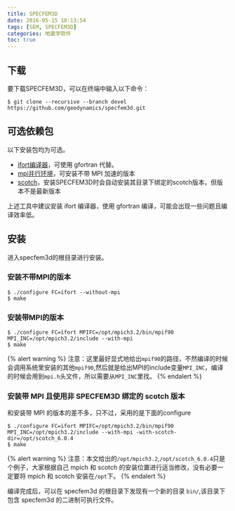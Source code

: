 ```yaml
---
title: SPECFEM3D
date: 2016-05-15 18:13:54
tags: [SEM, SPECFEM3D]
categories: 地震学软件
toc: true
---
```


## 下载

要下载SPECFEM3D，可以在终端中输入以下命令：

``` {.console}
$ git clone --recursive --branch devel https://github.com/geodynamics/specfem3d.git
```
## 可选依赖包
以下安装包均为可选。
+ [ifort编译器](intel.html)，可使用 gfortran 代替。
+ [mpi并行环境](mpich.html)，可安装不带 MPI 加速的版本
+ [scotch](scotch.html)，安装SPECFEM3D时会自动安装其目录下绑定的scotch版本，但版本不是最新版本


上述工具中建议安装 ifort 编译器，使用 gfortran 编译，可能会出现一些问题且编译效率低。

## 安装
进入specfem3d的根目录进行安装。
### 安装不带MPI的版本

``` {.console}
$ ./configure FC=ifort --without-mpi
$ make
```

### 安装带MPI的版本
``` {.console}
$ ./configure FC=ifort MPIFC=/opt/mpich3.2/bin/mpif90 MPI_INC=/opt/mpich3.2/include --with-mpi
$ make
```
{% alert warning %}
注意：这里最好显式地给出`mpif90`的路径，不然编译的时候会调用系统里安装的其他`mpif90`,然后就是给出MPI的include变量`MPI_INC`，编译的时候会用到`mpi.h`头文件，所以需要从`MPI_INC`里找。
{% endalert %}

### 安装带 MPI 且使用非 SPECFEM3D 绑定的 scotch 版本
和安装带 MPI 的版本的差不多，只不过，采用的是下面的configure
```
$ ./configure FC=ifort MPIFC=/opt/mpich3.2/bin/mpif90 MPI_INC=/opt/mpich3.2/include --with-mpi -with-scotch-dir=/opt/scotch_6.0.4
$ make
```
{% alert warning %}
注意：本文给出的`/opt/mpich3.2`,`/opt/scotch_6.0.4`只是个例子，大家根据自己 mpich 和 scotch 的安装位置进行适当修改，没有必要一定要将 mpich 和 scotch 安装在`/opt`下。
{% endalert %}

编译完成后，可以在 specfem3d 的根目录下发现有一个新的目录 `bin/`,该目录下包含 specfem3d 的二进制可执行文件。
